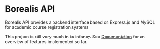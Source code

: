 Borealis API
=====

Borealis API provides a backend interface based on Express.js and MySQL for academic course registration systems.

This project is still very much in its infancy. See [Documentation](link/here) for an overview of features implemented so far.
